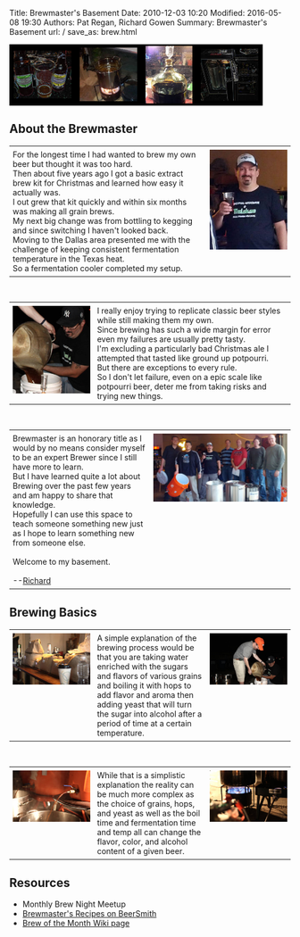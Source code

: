 Title: Brewmaster's Basement
Date: 2010-12-03 10:20
Modified: 2016-05-08 19:30
Authors: Pat Regan, Richard Gowen
Summary: Brewmaster's Basement
url: /
save_as: brew.html

<table style="width: 90%; border: 0px solid #000000; background-color: #000000;" cellspacing="0" cellpadding="0" align="center">
<tbody>
<tr>
<td style="border: 1px solid #000000; background-color: #000000;"><img src="images/HomeBrew2.jpg" alt="HomeBrew2" style="display: block; margin-left: auto; margin-right: auto;" /></td>
<td style="border: 1px solid #000000; background-color: #000000;"><img src="images/Boil2.jpg" alt="Boil2" style="display: block; margin-left: auto; margin-right: auto;" /></td>
<td style="border: 1px solid #000000; background-color: #000000;"><img src="images/Fermentation2.jpg" alt="Fermentation2" style="display: block; margin-left: auto; margin-right: auto;" /></td>
<td style="border: 1px solid #000000; background-color: #000000;"><img src="images/KegBottle2.jpg" alt="KegBottle2" style="display: block; margin-left: auto; margin-right: auto;" /></td>
</tr>
</tbody>
</table>

## About the Brewmaster

<table style="width: 100%;" align="center">
<tbody><tr><td style="width: 70%; vertical-align: top; padding: 6px;">
For the longest time I had wanted to brew my own beer but thought it was too hard. <br>
Then about five years ago I got a basic extract brew kit for Christmas and learned how easy it actually was. <br>
I out grew that kit quickly and within six months was making all grain brews. <br>
My next big change was from bottling to kegging and since switching I haven&#39;t looked back. <br>
Moving to the Dallas area presented me with the challenge of keeping consistent fermentation temperature in the Texas heat. <br>
So a fermentation cooler completed my setup.
</td><td style="width: 30%; vertical-align: top; padding: 6px;">
<img src="images/Brewmaster2.jpg" alt="Brewmaster" style="display: block; margin-left: auto; margin-right: auto;" />
</td></tr>
</tbody></table>

&nbsp;

<table style="width: 100%;" align="center">
<tbody><tr><td style="width: 30%; vertical-align: top; padding: 6px;">
<img src="images/Brewmaster1.jpg" alt="Brewmaster" style="display: block; margin-left: auto; margin-right: auto;" />
</td><td style="width: 70%; vertical-align: top; padding: 6px;">
I really enjoy trying to replicate classic beer styles while still making them my own. <br>
Since brewing has such a wide margin for error even my failures are usually pretty tasty. <br>
I&#39;m excluding a particularly bad Christmas ale I attempted that tasted like ground up potpourri. <br>
But there are exceptions to every rule. <br>
So I don&#39;t let failure, even on a epic scale like potpourri beer, deter me from taking risks and trying new things.
</td></tr>
</tbody></table>

&nbsp;

<table style="width: 100%;" align="center">
<tbody><tr><td style="width: 50%; vertical-align: top; padding: 6px;">
Brewmaster is an honorary title as I would by no means consider myself to be an expert Brewer since I still have more to learn. <br>
But I have learned quite a lot about Brewing over the past few years and am happy to share that knowledge. <br>
Hopefully I can use this space to teach someone something new just as I hope to learn something new from someone else. <br>
<br>
Welcome to my basement. <br>
<br>
--<a href="mailto:richard@thelab.ms">Richard</a>
</td><td style="width: 50%; vertical-align: top; padding: 6px;">
<img src="images/TheLab-BeerBrewing.jpg" alt="Brewing" style="display: block; margin-left: auto; margin-right: auto;" />
</td></tr>
</tbody></table>

## Brewing Basics

<table style="width: 100%;" align="center">
<tbody><tr><td style="width: 30%; vertical-align: top; padding: 6px;">
<img src="images/BeerBrewing1small.jpg" alt="Beer Brewing" style="display: block; margin-left: auto; margin-right: auto;" />
</td><td style="width: 40%; vertical-align: top; padding: 6px;">
A simple explanation of the brewing process would be that you are taking water enriched with the sugars and flavors of various grains and boiling it with hops to add flavor and aroma then adding yeast that will turn the sugar into alcohol after a period of time at a certain temperature.
</td><td style="width: 30%; vertical-align: top; padding: 6px;">
<img src="images/BeerBrewing2small.jpg" alt="Beer Brewing" style="display: block; margin-left: auto; margin-right: auto;" />
</td></tr>
</tbody></table>

&nbsp;

<table style="width: 100%;" align="center">
<tbody><tr><td style="width: 30%; vertical-align: top; padding: 6px;">
<img src="images/BeerBrewing3small.jpg" alt="Beer Brewing" style="display: block; margin-left: auto; margin-right: auto;" />
</td><td style="width: 40%; vertical-align: top; padding: 6px;">
While that is a simplistic explanation the reality can be much more complex as the choice of grains, hops, and yeast as well as the boil time and fermentation time and temp all can change the flavor, color, and alcohol content of a given beer.
</td><td style="width: 30%; vertical-align: top; padding: 6px;">
<img src="images/BeerBrewing4small.jpg" alt="Beer Brewing" style="display: block; margin-left: auto; margin-right: auto;" />
</td></tr>
</tbody></table>

## Resources

* Monthly Brew Night Meetup
* [Brewmaster&#39;s Recipes on BeerSmith](http://beersmithrecipes.com/viewuser/8509/gowenrw)
* [Brew of the Month Wiki page](https://thelab.ms/wiki/index.php/Brew_Of_The_Month)

